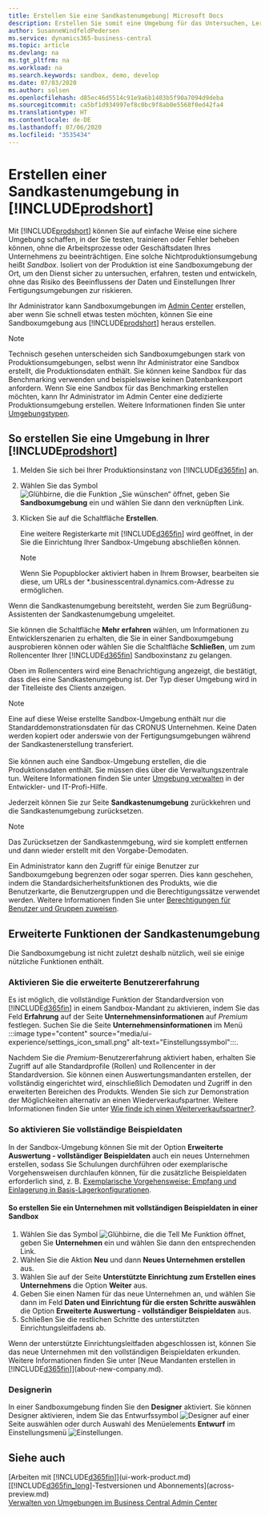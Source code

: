```yaml
---
title: Erstellen Sie eine Sandkastenumgebung| Microsoft Docs
description: Erstellen Sie somit eine Umgebung für das Untersuchen, Lernen, Entwickeln und Testen.
author: SusanneWindfeldPedersen
ms.service: dynamics365-business-central
ms.topic: article
ms.devlang: na
ms.tgt_pltfrm: na
ms.workload: na
ms.search.keywords: sandbox, demo, develop
ms.date: 07/03/2020
ms.author: solsen
ms.openlocfilehash: d85ec46d5514c91e9a6b1403b5f90a7094d9deba
ms.sourcegitcommit: ca5bf1d934997ef8c0bc9f8ab0e5568f0ed42fa4
ms.translationtype: HT
ms.contentlocale: de-DE
ms.lasthandoff: 07/06/2020
ms.locfileid: "3535434"
---
```

# <a name="creating-a-sandbox-environment-in-prodshort"></a>Erstellen einer Sandkastenumgebung in [!INCLUDE[prodshort](includes/prodshort.md)]

Mit [!INCLUDE[prodshort](includes/prodshort.md)] können Sie auf einfache Weise eine sichere Umgebung schaffen, in der Sie testen, trainieren oder Fehler beheben können, ohne die Arbeitsprozesse oder Geschäftsdaten Ihres Unternehmens zu beeinträchtigen. Eine solche Nichtproduktionsumgebung heißt *Sandbox*. Isoliert von der Produktion ist eine Sandboxumgebung der Ort, um den Dienst sicher zu untersuchen, erfahren, testen und entwickeln, ohne das Risiko des Beeinflussens der Daten und Einstellungen Ihrer Fertigungsumgebungen zur riskieren.  

Ihr Administrator kann Sandboxumgebungen im [Admin Center](/dynamics365/business-central/dev-itpro/administration/tenant-admin-center-environments?toc=/dynamics365/business-central/toc.json) erstellen, aber wenn Sie schnell etwas testen möchten, können Sie eine Sandboxumgebung aus [!INCLUDE[prodshort](includes/prodshort.md)] heraus erstellen.  

> [!NOTE]
> Technisch gesehen unterscheiden sich Sandboxumgebungen stark von Produktionsumgebungen, selbst wenn Ihr Administrator eine Sandbox erstellt, die Produktionsdaten enthält. Sie können keine Sandbox für das Benchmarking verwenden und beispielsweise keinen Datenbankexport anfordern. Wenn Sie eine Sandbox für das Benchmarking erstellen möchten, kann Ihr Administrator im Admin Center eine dedizierte Produktionsumgebung erstellen. Weitere Informationen finden Sie unter [Umgebungstypen](/dynamics365/business-central/dev-itpro/administration/tenant-admin-center-environments#types-of-environments).

## <a name="to-create-a-sandbox-environment-in-your-prodshort"></a>So erstellen Sie eine Umgebung in Ihrer [!INCLUDE[prodshort](includes/prodshort.md)]

1. Melden Sie sich bei Ihrer Produktionsinstanz von [!INCLUDE[d365fin](includes/d365fin_md.md)] an.

2. Wählen Sie das Symbol ![Glühbirne, die die Funktion „Sie wünschen“ öffnet](media/ui-search/search_small.png "Sagen Sie mir, was Sie tun wollen"), geben Sie **Sandboxumgebung** ein und wählen Sie dann den verknüpften Link.
    <!-- ![Sandbox Environment Setup](./media/across-sandbox/sandbox-environment-setup.png) -->
3. Klicken Sie auf die Schaltfläche **Erstellen**.  

    Eine weitere Registerkarte mit [!INCLUDE[d365fin](includes/d365fin_md.md)] wird geöffnet, in der Sie die Einrichtung Ihrer Sandbox-Umgebung abschließen können.

    > [!NOTE]  
    >  Wenn Sie Popupblocker aktiviert haben in Ihrem Browser, bearbeiten sie diese, um URLs der *.businesscentral.dynamics.com-Adresse zu ermöglichen.

Wenn die Sandkastenumgebung bereitsteht, werden Sie zum Begrüßung-Assistenten der Sandkastenumgebung umgeleitet.
<!-- ![Sandbox Welcome Wizard](./media/across-sandbox/sandbox-wizard.png) -->

Sie können die Schaltfläche **Mehr erfahren** wählen, um Informationen zu Entwicklerszenarien zu erhalten, die Sie in einer Sandboxumgebung ausprobieren können oder wählen Sie die Schaltfläche **Schließen**, um zum Rollencenter Ihrer [!INCLUDE[d365fin](includes/d365fin_md.md)] Sandboxinstanz zu gelangen.

Oben im Rollencenters wird eine Benachrichtigung angezeigt, die bestätigt, dass dies eine Sandkastenumgebung ist. Der Typ dieser Umgebung wird in der Titelleiste des Clients anzeigen.
    <!-- ![Sandbox RoleCenter Notification](./media/across-sandbox/sandbox-rolecenter-notification.png) -->

> [!NOTE]
> Eine auf diese Weise erstellte Sandbox-Umgebung enthält nur die Standarddemonstrationsdaten für das CRONUS Unternehmen. Keine Daten werden kopiert oder anderswie von der Fertigungsumgebungen während der Sandkastenerstellung transferiert.<br /><br />
> Sie können auch eine Sandbox-Umgebung erstellen, die die Produktionsdaten enthält. Sie müssen dies über die Verwaltungszentrale tun. Weitere Informationen finden Sie unter [Umgebung verwalten](/dynamics365/business-central/dev-itpro/administration/tenant-admin-center-environments) in der Entwickler- und IT-Profi-Hilfe.

Jederzeit können Sie zur Seite **Sandkastenumgebung** zurückkehren und die Sandkastenumgebung zurücksetzen.

> [!NOTE]  
> Das Zurücksetzen der Sandkastenmgebung, wird sie komplett entfernen und dann wieder erstellt mit den Vorgabe-Demodaten.  

<!--To switch between your production and sandbox environments, you can use the Business Central app launcher.
    ![Sandbox Dynamics365 Menu](./media/across-sandbox/sandbox-dynamics365-menu.png) -->

Ein Administrator kann den Zugriff für einige Benutzer zur Sandboxumgebung begrenzen oder sogar sperren. Dies kann geschehen, indem die Standardsicherheitsfunktionen des Produkts, wie die Benutzerkarte, die Benutzergruppen und die Berechtigungssätze verwendet werden. Weitere Informationen finden Sie unter [Berechtigungen für Benutzer und Gruppen zuweisen](ui-define-granular-permissions.md).  

<!-- ![Sandbox Permission Sets](./media/across-sandbox/sandbox-permission-sets.png) -->

## <a name="advanced-functionality-in-the-sandbox-environment"></a>Erweiterte Funktionen der Sandkastenumgebung

Die Sandboxumgebung ist nicht zuletzt deshalb nützlich, weil sie einige nützliche Funktionen enthält.

### <a name="to-enable-the-advanced-user-experience"></a>Aktivieren Sie die erweiterte Benutzererfahrung

Es ist möglich, die vollständige Funktion der Standardversion von [!INCLUDE[d365fin](includes/d365fin_md.md)] in einem Sandbox-Mandant zu aktivieren, indem Sie das Feld **Erfahrung** auf der Seite **Unternehmensinformationen** auf *Premium* festlegen. Suchen Sie die Seite **Unternehmensinformationen** im Menü :::image type="content" source="media/ui-experience/settings_icon_small.png" alt-text="Einstellungssymbol":::.  

Nachdem Sie die *Premium*-Benutzererfahrung aktiviert haben, erhalten Sie Zugriff auf alle Standardprofile (Rollen) und Rollencenter in der Standardversion. Sie können einen Auswertungsmandanten erstellen, der vollständig eingerichtet wird, einschließlich Demodaten und Zugriff in den erweiterten Bereichen des Produkts. Wenden Sie sich zur Demonstration der Möglichkeiten alternativ an einen Wiederverkaufspartner. Weitere Informationen finden Sie unter [Wie finde ich einen Weiterverkaufspartner?](across-faq.md#findpartner).  

### <a name="to-enable-complete-sample-data"></a>So aktivieren Sie vollständige Beispieldaten

In der Sandbox-Umgebung können Sie mit der Option **Erweiterte Auswertung - vollständiger Beispieldaten** auch ein neues Unternehmen erstellen, sodass Sie Schulungen durchführen oder exemplarische Vorgehensweisen durchlaufen können, für die zusätzliche Beispieldaten erforderlich sind, z. B. [Exemplarische Vorgehensweise: Empfang und Einlagerung in Basis-Lagerkonfigurationen](walkthrough-receiving-and-putting-away-in-basic-warehousing.md).  

#### <a name="to-create-a-company-with-complete-sample-data-in-a-sandbox"></a>So erstellen Sie ein Unternehmen mit vollständigen Beispieldaten in einer Sandbox

1. Wählen Sie das Symbol ![Glühbirne, die die Tell Me Funktion öffnet](media/ui-search/search_small.png "Sagen Sie mir, was Sie tun wollen"), geben Sie **Unternehmen** ein und wählen Sie dann den entsprechenden Link.  
2. Wählen Sie die Aktion **Neu** und dann **Neues Unternehmen erstellen** aus.  
3. Wählen Sie auf der Seite **Unterstützte Einrichtung zum Erstellen eines Unternehmens** die Option **Weiter** aus.  
4. Geben Sie einen Namen für das neue Unternehmen an, und wählen Sie dann im Feld **Daten und Einrichtung für die ersten Schritte auswählen** die Option **Erweiterte Auswertung - vollständiger Beispieldaten** aus.  
5. Schließen Sie die restlichen Schritte des unterstützten Einrichtungsleitfadens ab.  

Wenn der unterstützte Einrichtungsleitfaden abgeschlossen ist, können Sie das neue Unternehmen mit den vollständigen Beispieldaten erkunden. Weitere Informationen finden Sie unter [Neue Mandanten erstellen in [!INCLUDE[d365fin](includes/d365fin_md.md)]](about-new-company.md).  

### <a name="designer"></a>Designerin

In einer Sandboxumgebung finden Sie den **Designer** aktiviert. Sie können Designer aktivieren, indem Sie das Entwurfssymbol ![Designer](./media/across-sandbox/sandbox-inclient-design-icon.png) auf einer Seite auswählen oder durch Auswahl des Menüelements **Entwurf** im Einstellungsmenü ![Einstellungen](media/ui-experience/settings_icon_small.png).

<!-- ![In-client Designer](./media/across-sandbox/sandbox-inclient-designer.png) -->

## <a name="see-also"></a>Siehe auch

[Arbeiten mit [!INCLUDE[d365fin](includes/d365fin_md.md)]](ui-work-product.md)  
[[!INCLUDE[d365fin_long](includes/d365fin_long_md.md)]-Testversionen und Abonnements](across-preview.md)  
[Verwalten von Umgebungen im Business Central Admin Center](/dynamics365/business-central/dev-itpro/administration/tenant-admin-center-environments)  
